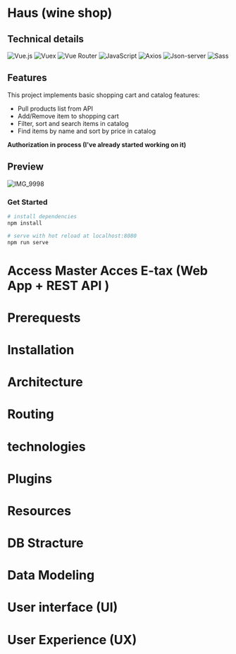 # Haus (wine shop)

## Technical details

![Vue.js](https://img.shields.io/badge/Vue.js-35495E?style=for-the-badge&logo=vuedotjs&logoColor=4FC08D)
![Vuex](https://img.shields.io/badge/VueX-35495E?style=for-the-badge&logo=vuedotjs&logoColor=4FC08D)
![Vue Router](https://img.shields.io/badge/VueRouter-35495E?style=for-the-badge&logo=vuedotjs&logoColor=4FC08D)
![JavaScript](https://img.shields.io/badge/JavaScript-323330?style=for-the-badge&logo=javascript&logoColor=F7DF1E)
![Axios](https://img.shields.io/badge/Axios-100000?style=for-the-badge&logo=axios&logoColor=white)
![Json-server](https://img.shields.io/badge/Json.server-13529a?style=for-the-badge&logo=jsonserver&logoColor=F7DF1E)
![Sass](https://img.shields.io/badge/Sass-CC6699?style=for-the-badge&logo=sass&logoColor=white)

## Features
This project implements basic shopping cart and catalog features:
* Pull products list from API
* Add/Remove item to shopping cart
* Filter, sort and search items in catalog
* Find items by name and sort by price in catalog

**Authorization in process (I've already started working on it)**

## Preview
![IMG_9998](https://user-images.githubusercontent.com/95074782/194707124-149f1ef5-0f2f-48a1-a24e-1b8eb8ebf3d7.gif)

### Get Started
``` bash
# install dependencies
npm install

# serve with hot reload at localhost:8080
npm run serve

```

# Access Master Acces E-tax (Web App +  REST API )

# Prerequests 

# Installation

# Architecture

# Routing

# technologies

# Plugins

# Resources

# DB Stracture

# Data Modeling 

# User interface (UI) 

# User Experience (UX)
